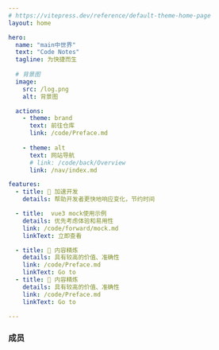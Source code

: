```yaml
---
# https://vitepress.dev/reference/default-theme-home-page
layout: home

hero:
  name: "main中世界"
  text: "Code Notes"
  tagline: 为快捷而生
  
  # 背景图
  image:
    src: /log.png
    alt: 背景图

  actions:
    - theme: brand
      text: 前往仓库
      link: /code/Preface.md
    
    - theme: alt
      text: 网站导航
      # link: /code/back/Overview
      link: /nav/index.md

features:
  - title: 🚀 加速开发
    details: 帮助开发者更快地响应变化，节约时间

  - title:  vue3 mock使用示例
    details: 优先考虑体验和易用性
    link: /code/forward/mock.md
    linkText: 立即查看

  - title: 📄 内容精炼
    details: 具有较高的价值、准确性
    link: /code/Preface.md
    linkText: Go to
  - title: 📄 内容精炼
    details: 具有较高的价值、准确性
    link: /code/Preface.md
    linkText: Go to

---
```



<script setup>
import { VPTeamMembers } from 'vitepress/theme'

const members = [
  {
    avatar: '/log.png',
    name: 'Typedef-Joy',
    title: '文档维护',

    links: [
      { icon: 'github', link: 'https://github.com/Typedef-Joy' },
     
    ]
  },

]
</script>

### 成员

<VPTeamMembers size="medium" :members="members" />


<HomeUnderline />

